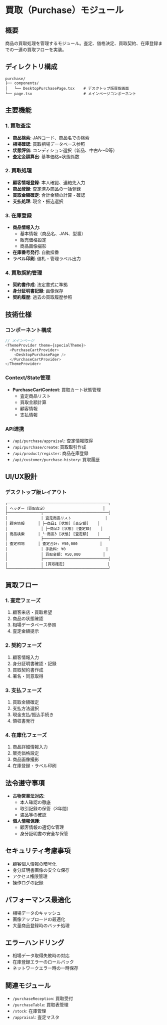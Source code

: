 # 買取（Purchase）モジュール

## 概要
商品の買取処理を管理するモジュール。査定、価格決定、買取契約、在庫登録までの一連の買取フローを実装。

## ディレクトリ構成
```
purchase/
├── components/
│   └── DesktopPurchasePage.tsx    # デスクトップ版買取画面
└── page.tsx                       # メインページコンポーネント
```

## 主要機能

### 1. 買取査定
- **商品検索**: JANコード、商品名での検索
- **相場確認**: 買取相場データベース参照
- **状態評価**: コンディション選択（新品、中古A〜D等）
- **査定金額算出**: 基準価格×状態係数

### 2. 買取処理
- **顧客情報登録**: 本人確認、連絡先入力
- **商品登録**: 査定済み商品の一括登録
- **買取金額確定**: 合計金額の計算・確認
- **支払処理**: 現金・振込選択

### 3. 在庫登録
- **商品情報入力**: 
  - 基本情報（商品名、JAN、型番）
  - 販売価格設定
  - 商品画像撮影
- **在庫番号発行**: 自動採番
- **ラベル印刷**: 値札・管理ラベル出力

### 4. 買取契約管理
- **契約書作成**: 法定書式に準拠
- **身分証明書記録**: 画像保存
- **契約履歴**: 過去の買取履歴参照

## 技術仕様

### コンポーネント構成
```typescript
// メインページ
<ThemeProvider theme={specialTheme}>
  <PurchaseCartProvider>
    <DesktopPurchasePage />
  </PurchaseCartProvider>
</ThemeProvider>
```

### Context/State管理
- **PurchaseCartContext**: 買取カート状態管理
  - 査定商品リスト
  - 買取金額計算
  - 顧客情報
  - 支払情報

### API連携
- `/api/purchase/appraisal`: 査定情報取得
- `/api/purchase/create`: 買取取引作成
- `/api/product/register`: 商品在庫登録
- `/api/customer/purchase-history`: 買取履歴

## UI/UX設計

### デスクトップ版レイアウト
```
┌─────────────────────────────────────────────┐
│ ヘッダー（買取査定）                         │
├───────────────┬─────────────────────────────┤
│               │ 査定商品リスト               │
│ 顧客情報      │ ├─商品1 [状態] [査定額]    │
│               │ ├─商品2 [状態] [査定額]    │
│ 商品検索      │ └─商品3 [状態] [査定額]    │
│               ├─────────────────────────────┤
│ 査定相場      │ 査定合計: ¥50,000          │
│               │ 手数料: ¥0                  │
│               │ 買取金額: ¥50,000          │
│               ├─────────────────────────────┤
│               │ [買取確定]                   │
└───────────────┴─────────────────────────────┘
```

## 買取フロー

### 1. 査定フェーズ
1. 顧客来店・買取希望
2. 商品の状態確認
3. 相場データベース参照
4. 査定金額提示

### 2. 契約フェーズ
1. 顧客情報入力
2. 身分証明書確認・記録
3. 買取契約書作成
4. 署名・同意取得

### 3. 支払フェーズ
1. 買取金額確定
2. 支払方法選択
3. 現金支払/振込手続き
4. 領収書発行

### 4. 在庫化フェーズ
1. 商品詳細情報入力
2. 販売価格設定
3. 商品画像撮影
4. 在庫登録・ラベル印刷

## 法令遵守事項
- **古物営業法対応**:
  - 本人確認の徹底
  - 取引記録の保管（3年間）
  - 盗品等の確認
- **個人情報保護**:
  - 顧客情報の適切な管理
  - 身分証明書の安全な保管

## セキュリティ考慮事項
- 顧客個人情報の暗号化
- 身分証明書画像の安全な保存
- アクセス権限管理
- 操作ログの記録

## パフォーマンス最適化
- 相場データのキャッシュ
- 画像アップロードの最適化
- 大量商品登録時のバッチ処理

## エラーハンドリング
- 相場データ取得失敗時の対応
- 在庫登録エラーのロールバック
- ネットワークエラー時の一時保存

## 関連モジュール
- `/purchaseReception`: 買取受付
- `/purchaseTable`: 買取表管理
- `/stock`: 在庫管理
- `/appraisal`: 査定マスタ